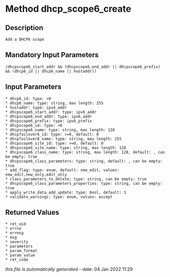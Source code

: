 # Method dhcp_scope6_create

## Description
	Add a DHCP6 scope

## Mandatory Input Parameters
	(dhcpscope6_start_addr && (dhcpscope6_end_addr || dhcpscope6_prefix) && (dhcp6_id || dhcp6_name || hostaddr))

## Input Parameters
	* dhcp6_id: type: >0
	* dhcp6_name: type: string, max length: 255
	* hostaddr: type: ipv4_addr
	* dhcpscope6_start_addr: type: ipv6_addr
	* dhcpscope6_end_addr: type: ipv6_addr
	* dhcpscope6_prefix: type: ipv6_prefix
	* dhcpscope6_id: type: >0
	* dhcpscope6_name: type: string, max length: 128
	* dhcpfailover6_id: type: >=0, default: 0
	* dhcpfailover6_name: type: string, max length: 255
	* dhcpscope6_site_id: type: >=0, default: 0
	* dhcpscope6_site_name: type: string, max length: 128
	* dhcpscope6_class_name: type: string, max length: 128, default: , can be empty: true
	* dhcpscope6_class_parameters: type: string, default: , can be empty: true
	* add_flag: type: enum, default: new_edit, values: new_edit,new_only,edit_only
	* class_parameters_to_delete: type: string, can be empty: true
	* dhcpscope6_class_parameters_properties: type: string, can be empty: true
	* apply_write_data_add_update: type: bool, default: 1
	* validate_warnings: type: enum, values: accept

## Returned Values
	* ret_oid
	* errno
	* errmsg
	* msg
	* severity
	* parameters
	* param_format
	* param_value
	* ret_code


*this file is automatically generated* - date: 04 Jan 2022 11:29